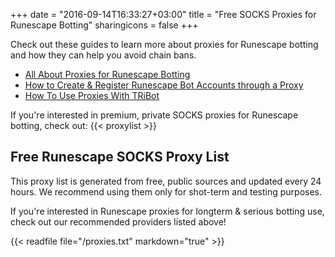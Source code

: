 +++
date = "2016-09-14T16:33:27+03:00"
title = "Free SOCKS Proxies for Runescape Botting"
sharingicons = false
+++

Check out these guides to learn more about proxies for Runescape botting and how they can help you avoid chain bans.

* [All About Proxies for Runescape Botting](/post/all-about-proxies-for-runescape-botting/)
* [How to Create & Register Runescape Bot Accounts through a Proxy](/post/how-to-create-and-register-runescape-bot-through-proxy/)
* [How To Use Proxies With TRiBot](/post/how-to-use-proxies-with-tribot/)

If you're interested in premium, private SOCKS proxies for Runescape botting, check out:
{{< proxylist >}}

## Free Runescape SOCKS Proxy List
This proxy list is generated from free, public sources and updated every 24 hours. We recommend using them only for shot-term and testing purposes.

If you're interested in Runescape proxies for longterm & serious botting use, check out our recommended providers listed above!

{{< readfile file="/proxies.txt" markdown="true" >}}
